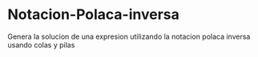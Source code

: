 # Notacion-Polaca-inversa




Genera la solucion de una expresion utilizando la notacion polaca inversa usando colas y pilas
